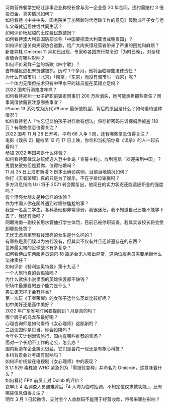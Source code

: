 河南营养餐学生呕吐涉事企业称校长曾与另一企业签 20 年合同，违约需赔付 3 倍投资金，真实情况如何？  
如何看待《中共中央、国务院关于加强新时代老龄工作的意见》鼓励成年子女与老年父母就近居住或共同生活？  
如何评价杨超越的土库曼民族装扮？  
如何看待澳大利亚国防部长称「中国要把澳大利亚当成朝贡国」？  
如何评价潼关肉夹馍协会道歉，给广大肉夹馍经营者带来了严重的困扰和麻烦？  
新变异株 Omicron 11 月初已出现，专家称各国旅行禁令恐「为时已晚」，对全球疫情会有哪些影响？  
如何评价易烊千玺的新歌《四字歌》？  
吉林越狱逃犯朱贤健被抓，历时 1 个多月，他将面临哪些法律责任？  
为什么有城市叫「北京」「南京」「东京」而没有城市叫「西京」呢？  
一个体力无限但技术只有中甲水平的球员能在英超立足吗？  
2022 国考行测难度咋样？  
如何看待郑州一女子辞职前骗走同事们 200 万后消失，她可能承担那些责任？同事间借款需要注意哪些事宜？  
iPhone 13 系列成为历代 iPhone 最保值机型，背后的原因是什么？如何看待这种情况？  
如何看待老人「怕忘记又怕孩子对存款有想法」将存折密码告诉保姆后被盗 118 万？有哪些信息值得关注？  
2022 国考 11 月 28 日开考，平均 68 人争 1 岗，还有哪些信息值得关注？  
电影《误杀 2》提档至 12 月 17 日上映，你会和当初陪你看《误杀》的人一起去看吗？  
参加 2022 年国考是什么体验？  
如何看待菲律宾总统候选人登中业岛「宣誓主权」，收到短信「欢迎来到中国」？  
男朋友很穷但是爱你，值得结婚吗？  
11 月 25 日上海市新增 3 例本土确诊病例，目前当地情况如何？  
你打《王者荣耀》真的只是为了娱乐，不在乎排位输赢吗？  
多方消息指向 Uzi 将于 2021 转会期复出，他现在的实力状态还能适应职业的强度吗？  
有个漂亮女朋友是种怎样的体验？  
作为中国人你在国外遇到过哪些尴尬的事？  
我是一名高二学生，各科基础都非常薄弱，我很迷茫，我不知道自己还能不能学下去了，我还有救吗？  
网曝海南一副校长用水管抽打学生体罚，目前已被停职调查，若属实该校长将会受到哪些处罚？  
无忧无虑且家里有钱漂亮的女生是什么样的？  
有哪些是我们误以为古代没有，但其实不仅有并且还普遍存在的东西？  
世界最尖端的足球战术有多复杂？  
如何看待山东两服务员调包 18 瓶茅台无人喝出异常，这两位服务员需要承担什么法律责任？  
如何评价《特利迦奥特曼》第十九话？  
一个人旅行真的会孤独吗？  
为什么武侠小说里面的英雄侠客都不缺钱？  
职场中最重要的五个能力是什么？  
男生该怎样才会有体香?  
第一次玩《王者荣耀》的女孩子选什么英雄比较好呢？  
初中美好还是高中美好？  
2022 年广东省考时间要提前到 1 月是真的吗？  
哪个牌子的乌龙茶最好喝？  
心理咨询师是如何看待《女心理师》这部剧的？  
二战法国你是贝当，你会投降吗？  
今年冬天计划滑雪旅行，国内有哪些推荐的雪场？  
面对一个长期不工作的老公，怎么办？  
国内新造车企业势头很猛，它们是昙花一现还是有核心科技？  
本科背景会对考研有影响吗？  
如何评价杨紫在电视剧《女心理师》中的表现？  
B.1.1.529 毒株被 WHO 紧急列为「需担忧变种」并命名为 Omicron，这意味着什么？  
如何看待 FPX 前员工对 Doinb 的评价？  
哀牢山 4 名调查人员遇难背后「4 人均为临时抽调，不知定位仪求救功能」，还有哪些信息值得关注？  
明年 3 月 1 日起微信、支付宝个人收款码不能用于经营收款，将带来哪些影响？  

